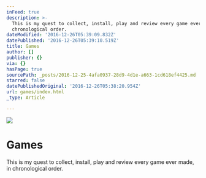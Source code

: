 ```yaml
---
inFeed: true
description: >-
  This is my quest to collect, install, play and review every game ever made, in
  chronological order.
dateModified: '2016-12-26T05:39:09.832Z'
datePublished: '2016-12-26T05:39:10.519Z'
title: Games
author: []
publisher: {}
via: {}
hasPage: true
sourcePath: _posts/2016-12-25-4afa0937-28d9-4d1e-a663-1cd618ef4425.md
starred: false
datePublishedOriginal: '2016-12-26T05:38:20.954Z'
url: games/index.html
_type: Article

---
```

![](https://the-grid-user-content.s3-us-west-2.amazonaws.com/d2d2a2c3-66c0-4109-9f1b-0defe98b7398.jpg)

# Games

This is my quest to collect, install, play and review every game ever made, in chronological order.
